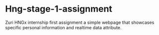 # Hng-stage-1-assignment
Zuri HNGx internship  first assignment 
a simple webpage that showcases specific personal information and realtime data attribute.

